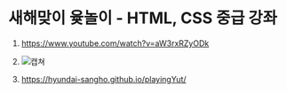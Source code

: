 # 새해맞이 윷놀이 - HTML, CSS 중급 강좌

1. <https://www.youtube.com/watch?v=aW3rxRZyODk>

2. ![캡쳐](screenshot.gif)

3. <https://hyundai-sangho.github.io/playingYut/>
